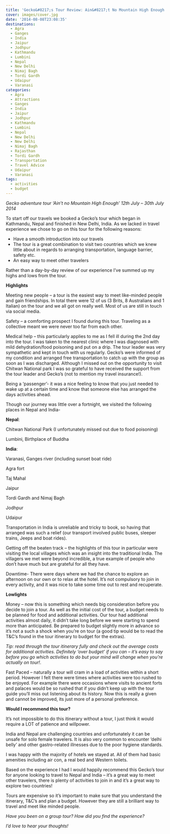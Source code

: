 ```yaml
---
title: 'Gecko&#8217;s Tour Review: Ain&#8217;t No Mountain High Enough'
cover: images/cover.jpg
date: '2014-08-08T23:08:35'
destinations:
  - Agra
  - Ganges
  - India
  - Jaipur
  - Jodhpur
  - Kathmandu
  - Lumbini
  - Nepal
  - New Delhi
  - Nimaj Bagh
  - Tordi Gardh
  - Udaipur
  - Varanasi
categories:
  - Agra
  - Attractions
  - Ganges
  - India
  - Jaipur
  - Jodhpur
  - Kathmandu
  - Lumbini
  - Nepal
  - New Delhi
  - New Delhi
  - Nimaj Bagh
  - Rajasthan
  - Tordi Gardh
  - Transportation
  - Travel Advice
  - Udaipur
  - Varanasi
tags:
  - activities
  - budget
---
```

_Gecko adventure tour ‘Ain’t no Mountain High Enough’ 12th July – 30th July 2014_

To start off our travels we booked a Gecko’s tour which began in Kathmandu, Nepal and finished in New Delhi, India. As we lacked in travel experience we chose to go on this tour for the following reasons:

-   Have a smooth introduction into our travels
-   The tour is a great combination to visit two countries which we knew little about in regards to arranging transportation, language barrier, safety etc.
-   An easy way to meet other travelers

Rather than a day-by-day review of our experience I’ve summed up my highs and lows from the tour.

**Highlights**

Meeting new people – a tour is the easiest way to meet like-minded people and gain friendships. In total there were 12 of us (3 Brits, 8 Australians and 1 Italian) on the tour and we all got on really well. Most of us are still in touch via social media.

Safety – a comforting prospect I found during this tour. Traveling as a collective meant we were never too far from each other.

Medical help – this particularly applies to me as I fell ill during the 2nd day into the tour. I was taken to the nearest clinic where I was diagnosed with mild dehydration/food poisoning and put on a drip. The tour leader was very sympathetic and kept in touch with us regularly. Gecko’s were informed of my condition and arranged free transportation to catch up with the group as soon as I was discharged. Although I missed out on the opportunity to visit Chitwan National park I was so grateful to have received the support from the tour leader and Gecko’s (not to mention my travel insurance!).

Being a ‘passenger’- it was a nice feeling to know that you just needed to wake up at a certain time and know that someone else has arranged the days activities ahead.

Though our journey was little over a fortnight, we visited the following places in Nepal and India-

**Nepal**:

Chitwan National Park (I unfortunately missed out due to food poisoning)

Lumbini, Birthplace of Buddha

**India**:

Varanasi, Ganges river (including sunset boat ride)

Agra fort

Taj Mahal

Jaipur

Tordi Gardh and Nimaj Bagh

Jodhpur

Udaipur

Transportation in India is unreliable and tricky to book, so having that arranged was such a relief (our transport involved public buses, sleeper trains, Jeeps and boat rides).

Getting off the beaten track – the highlights of this tour in particular were visiting the local villages which was an insight into the traditional India. The villagers we met were beyond incredible, a true example of people who don’t have much but are grateful for all they have.

Downtime- There were days where we had the chance to explore an afternoon on our own or to relax at the hotel. It’s not compulsory to join in every activity, and it was nice to take some time out to rest and recuperate.

**Lowlights**

Money – now this is something which needs big consideration before you decide to join a tour. As well as the initial cost of the tour, a budget needs to be planned for food and additional activities. Our tour had additional activities almost daily, it didn’t take long before we were starting to spend more than anticipated. Be prepared to budget slightly more in advance so it’s not a such a shock when you’re on tour (a good tip would be to read the T&C’s found in the tour itinerary to budget for the extras).

_Tip: read through the tour itinerary fully and check out the average costs for additional activities. Definitely ‘over budget’ if you can – it’s easy to say before you go which activities to do but your mind will change when you’re actually on tour!_.

Fast Paced – naturally a tour will cram in a load of activities within a short period. However I felt there were times where activities were too rushed to be enjoyed. For example there were occasions where visits to ancient forts and palaces would be so rushed that if you didn’t keep up with the tour guide you’ll miss out listening about its history. Now this is really a given and cannot be improved, its just more of a personal preference.

**Would I recommend this tour?**

It’s not impossible to do this itinerary without a tour, I just think it would require a LOT of patience and willpower.

India and Nepal are challenging countries and unfortunately it can be unsafe for solo female travelers. It is also very common to encounter ‘delhi belly’ and other gastro-related illnesses due to the poor hygiene standards.

I was happy with the majority of hotels we stayed at. All of them had basic amenities including air con, a real bed and Western toilets.

Based on the experience I had I would happily recommend this Gecko’s tour for anyone looking to travel to Nepal and India – it’s a great way to meet other travelers, there is plenty of activities to join in and it’s a great way to explore two countries!

Tours are expensive so it’s important to make sure that you understand the itinerary, T&C’s and plan a budget. However they are still a brilliant way to travel and meet like minded people.



_Have you been on a group tour? How did you find the experience?_

_I’d love to hear your thoughts!_
